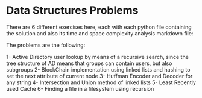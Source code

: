 # Data Structures Problems

There are 6 different exercises here, each with each python file containing the solution and also its time and space complexity analysis markdown file:

The problems are the following:

1- Active Directory user lookup by means of a recursive search, since the tree structure of AD means that groups can contain users, but also subgroups
2- BlockChain implementation using linked lists and hashing to set the next attribute of current node
3- Huffman Encoder and Decoder for any string
4- Intersection and Union method of linked lists
5- Least Recently used Cache
6- Finding a file in a filesystem using recursion

